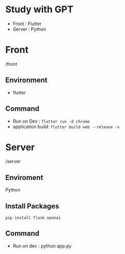 # Study with GPT
- Front : Flutter
- Server : Python

# Front
/front
## Environment
- flutter
## Command
- Run on Dev : `flutter run -d chrome`
- application build: `flutter build web --release -v`


# Server
/server
## Enviroment
Python
## Install Packages
`pip install flask openai`
## Command
- Run on dev : python app.py
